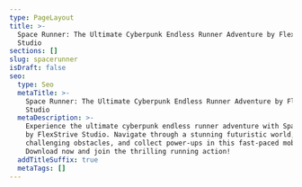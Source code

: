 ```yaml
---
type: PageLayout
title: >-
  Space Runner: The Ultimate Cyberpunk Endless Runner Adventure by FlexStrive
  Studio
sections: []
slug: spacerunner
isDraft: false
seo:
  type: Seo
  metaTitle: >-
    Space Runner: The Ultimate Cyberpunk Endless Runner Adventure by FlexStrive
    Studio
  metaDescription: >-
    Experience the ultimate cyberpunk endless runner adventure with Space Runner
    by FlexStrive Studio. Navigate through a stunning futuristic world, overcome
    challenging obstacles, and collect power-ups in this fast-paced mobile game.
    Download now and join the thrilling running action!
  addTitleSuffix: true
  metaTags: []
---
```

